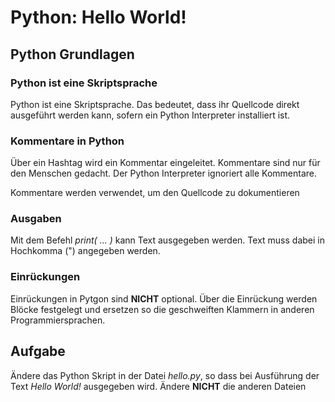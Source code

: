 # Python: Hello World!

## Python Grundlagen

### Python ist eine Skriptsprache
Python ist eine Skriptsprache. Das bedeutet, dass ihr Quellcode direkt ausgeführt werden kann, sofern ein Python Interpreter installiert ist.

### Kommentare in Python
Über ein Hashtag wird ein Kommentar eingeleitet. Kommentare sind nur für den Menschen gedacht. Der Python Interpreter ignoriert alle Kommentare. 

Kommentare werden verwendet, um den Quellcode zu dokumentieren

### Ausgaben
Mit dem Befehl *print( ... )* kann Text ausgegeben werden. Text muss dabei in Hochkomma (") angegeben werden.

### Einrückungen
Einrückungen in Pytgon sind **NICHT** optional. Über die Einrückung werden Blöcke festgelegt und ersetzen so die geschweiften Klammern in anderen Programmiersprachen.

## Aufgabe
Ändere das Python Skript in der Datei *hello.py*, so dass bei Ausführung der Text *Hello World!* ausgegeben wird. Ändere **NICHT** die anderen Dateien
